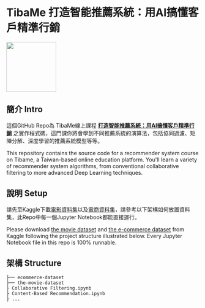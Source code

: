 # TibaMe 打造智能推薦系統：用AI搞懂客戶精準行銷


<a href="https://www.tibame.com/courselibrary/ai"><img src="https://yt3.ggpht.com/a/AGF-l78wdVg7OvLIujszam7RexjUhNpBXpQzknqWbA=s900-c-k-c0xffffffff-no-rj-mo"  height="130"></a> 




## 簡介 Intro

這個GitHub Repo為 TibaMe線上課程 [__打造智能推薦系統：用AI搞懂客戶精準行銷__](https://www.tibame.com/course/609) 之實作程式碼，這門課你將會學到不同推薦系統的演算法，包括協同過濾、矩陣分解、深度學習的推薦系統模型等等。

This repository contains the source code for a recommender system course on Tibame, a Taiwan-based online education platform. You'll learn a variety of recommender system algorithms, from conventional collaborative filtering to more advanced Deep Learning techniques.

## 說明 Setup
請先至Kaggle下載[電影資料集](https://www.kaggle.com/rounakbanik/the-movies-dataset)以及[電商資料集](https://www.kaggle.com/retailrocket/ecommerce-dataset)，請參考以下架構如何放置資料集，此Repo中每一個Jupyter Notebook都能直接運行。

Please download [the movie dataset](https://www.kaggle.com/rounakbanik/the-movies-dataset) and [the e-commerce dataset](https://www.kaggle.com/retailrocket/ecommerce-dataset) from Kaggle following the project structure illustrated below. Every Jupyter Notebook file in this repo is 100% runnable.

## 架構 Structure

```
├── ecommerce-dataset
├── the-movie-dataset
├ Collaborative Filtering.ipynb
├ Content-Based Recommendation.ipynb
├ ...
```
